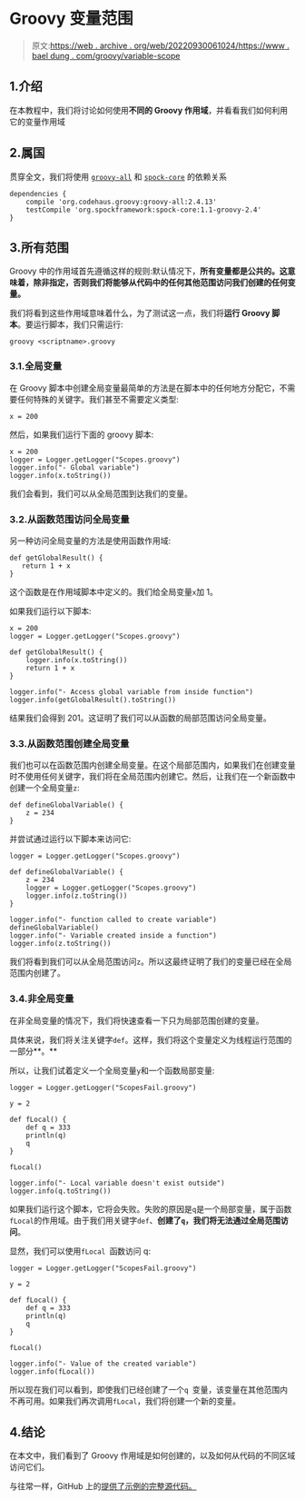 # Groovy 变量范围

> 原文:[https://web . archive . org/web/20220930061024/https://www . bael dung . com/groovy/variable-scope](https://web.archive.org/web/20220930061024/https://www.baeldung.com/groovy/variable-scope)

## 1.介绍

在本教程中，我们将讨论如何使用**不同的 Groovy 作用域**，并看看我们如何利用它的变量作用域

## 2.属国

贯穿全文，我们将使用 [`groovy-all`](https://web.archive.org/web/20220626071732/https://search.maven.org/artifact/org.codehaus.groovy/groovy-all) 和 [`spock-core`](https://web.archive.org/web/20220626071732/https://search.maven.org/artifact/org.spockframework/spock-core) 的依赖关系

```
dependencies {
    compile 'org.codehaus.groovy:groovy-all:2.4.13'
    testCompile 'org.spockframework:spock-core:1.1-groovy-2.4'
}
```

## 3.所有范围

Groovy 中的作用域首先遵循这样的规则:默认情况下，**所有变量都是公共的。这意味着，除非指定，否则我们将能够从代码中的任何其他范围访问我们创建的任何变量。**

我们将看到这些作用域意味着什么，为了测试这一点，我们将**运行 Groovy 脚本**。要运行脚本，我们只需运行:

```
groovy <scriptname>.groovy
```

### 3.1.全局变量

在 Groovy 脚本中创建全局变量最简单的方法是在脚本中的任何地方分配它，不需要任何特殊的关键字。我们甚至不需要定义类型:

```
x = 200
```

然后，如果我们运行下面的 groovy 脚本:

```
x = 200
logger = Logger.getLogger("Scopes.groovy")
logger.info("- Global variable")
logger.info(x.toString())
```

我们会看到，我们可以从全局范围到达我们的变量。

### 3.2.从函数范围访问全局变量

另一种访问全局变量的方法是使用函数作用域:

```
def getGlobalResult() { 
   return 1 + x
}
```

这个函数是在作用域脚本中定义的。我们给全局变量`x`加 1。

如果我们运行以下脚本:

```
x = 200
logger = Logger.getLogger("Scopes.groovy")

def getGlobalResult() {
    logger.info(x.toString())
    return 1 + x
}

logger.info("- Access global variable from inside function")
logger.info(getGlobalResult().toString())
```

结果我们会得到 201。这证明了我们可以从函数的局部范围访问全局变量。

### 3.3.从函数范围创建全局变量

我们也可以在函数范围内创建全局变量。在这个局部范围内，如果我们在创建变量时不使用任何关键字，我们将在全局范围内创建它。然后，让我们在一个新函数中创建一个全局变量`z`:

```
def defineGlobalVariable() {
    z = 234
} 
```

并尝试通过运行以下脚本来访问它:

```
logger = Logger.getLogger("Scopes.groovy")

def defineGlobalVariable() {
    z = 234
    logger = Logger.getLogger("Scopes.groovy")
    logger.info(z.toString())
}

logger.info("- function called to create variable")
defineGlobalVariable()
logger.info("- Variable created inside a function")
logger.info(z.toString())
```

我们将看到我们可以从全局范围访问`z`。所以这最终证明了我们的变量已经在全局范围内创建了。

### 3.4.非全局变量

在非全局变量的情况下，我们将快速查看一下只为局部范围创建的变量。

具体来说，我们将关注关键字`def`。这样，我们将这个变量定义为线程运行范围的一部分**。**

所以，让我们试着定义一个全局变量`y`和一个函数局部变量:

```
logger = Logger.getLogger("ScopesFail.groovy")

y = 2

def fLocal() {
    def q = 333
    println(q)
    q
}

fLocal()

logger.info("- Local variable doesn't exist outside")
logger.info(q.toString()) 
```

如果我们运行这个脚本，它将会失败。失败的原因是`q`是一个局部变量，属于函数`fLocal`的作用域。由于我们用关键字`def`、**创建了`q`，我们将无法通过全局范围访问**。

显然，我们可以使用`fLocal `函数访问 q:

```
logger = Logger.getLogger("ScopesFail.groovy")

y = 2

def fLocal() {
    def q = 333
    println(q)
    q
}

fLocal()

logger.info("- Value of the created variable")
logger.info(fLocal())
```

所以现在我们可以看到，即使我们已经创建了一个`q `变量，该变量在其他范围内不再可用。如果我们再次调用`fLocal`，我们将创建一个新的变量。

## 4.结论

在本文中，我们看到了 Groovy 作用域是如何创建的，以及如何从代码的不同区域访问它们。

与往常一样，GitHub 上的[提供了示例的完整源代码。](https://web.archive.org/web/20220626071732/https://github.com/eugenp/tutorials/tree/master/core-groovy-modules/core-groovy)